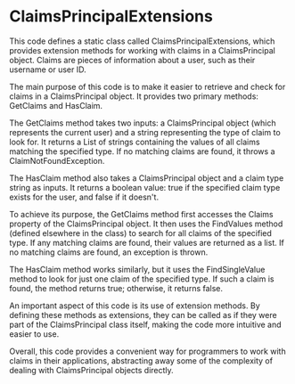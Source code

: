 # ClaimsPrincipalExtensions

This code defines a static class called ClaimsPrincipalExtensions, which provides extension methods for working with claims in a ClaimsPrincipal object. Claims are pieces of information about a user, such as their username or user ID.

The main purpose of this code is to make it easier to retrieve and check for claims in a ClaimsPrincipal object. It provides two primary methods: GetClaims and HasClaim.

The GetClaims method takes two inputs: a ClaimsPrincipal object (which represents the current user) and a string representing the type of claim to look for. It returns a List of strings containing the values of all claims matching the specified type. If no matching claims are found, it throws a ClaimNotFoundException.

The HasClaim method also takes a ClaimsPrincipal object and a claim type string as inputs. It returns a boolean value: true if the specified claim type exists for the user, and false if it doesn't.

To achieve its purpose, the GetClaims method first accesses the Claims property of the ClaimsPrincipal object. It then uses the FindValues method (defined elsewhere in the class) to search for all claims of the specified type. If any matching claims are found, their values are returned as a list. If no matching claims are found, an exception is thrown.

The HasClaim method works similarly, but it uses the FindSingleValue method to look for just one claim of the specified type. If such a claim is found, the method returns true; otherwise, it returns false.

An important aspect of this code is its use of extension methods. By defining these methods as extensions, they can be called as if they were part of the ClaimsPrincipal class itself, making the code more intuitive and easier to use.

Overall, this code provides a convenient way for programmers to work with claims in their applications, abstracting away some of the complexity of dealing with ClaimsPrincipal objects directly.